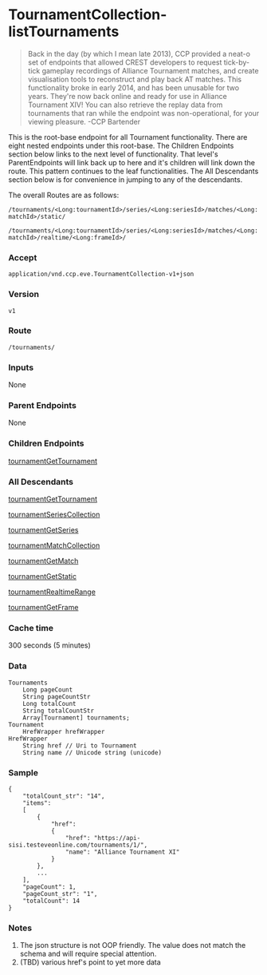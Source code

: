 # TournamentCollection-listTournaments
>Back in the day (by which I mean late 2013), CCP provided a neat-o set of endpoints that allowed CREST developers to request tick-by-tick gameplay recordings of Alliance Tournament matches, and create visualisation tools to reconstruct and play back AT matches. This functionality broke in early 2014, and has been unusable for two years. They're now back online and ready for use in Alliance Tournament XIV! You can also retrieve the replay data from tournaments that ran while the endpoint was non-operational, for your viewing pleasure.
-CCP Bartender  

This is the root-base endpoint for all Tournament functionality.  There are eight nested endpoints under this root-base.  The Children Endpoints section below links to the next level of functionality.  That level's ParentEndpoints will link back up to here and it's children will link down the route.  This pattern continues to the leaf functionalities.  The All Descendants section below is for convenience in jumping to any of the descendants.   

 The overall Routes are as follows:

`/tournaments/<Long:tournamentId>/series/<Long:seriesId>/matches/<Long:matchId>/static/`

`/tournaments/<Long:tournamentId>/series/<Long:seriesId>/matches/<Long:matchId>/realtime/<Long:frameId>/`

### Accept
`application/vnd.ccp.eve.TournamentCollection-v1+json`

### Version
`v1`

### Route
`/tournaments/`

### Inputs
None

### Parent Endpoints
None

### Children Endpoints
[tournamentGetTournament](tournamentGetTournament.md)

### All Descendants
[tournamentGetTournament](tournamentGetTournament.md)

[tournamentSeriesCollection](tournamentSeriesCollection.md)

[tournamentGetSeries](tournamentGetSeries.md)

[tournamentMatchCollection](tournamentMatchCollection.md)

[tournamentGetMatch](tournamentGetMatch.md)

[tournamentGetStatic](tournamentGetStatic.md)

[tournamentRealtimeRange](tournamentRealtimeRange.md)

[tournamentGetFrame](tournamentGetFrame.md)
 

### Cache time

300 seconds (5 minutes)

### Data
    Tournaments
        Long pageCount
        String pageCountStr
        Long totalCount
        String totalCountStr
        Array[Tournament] tournaments; 
    Tournament
        HrefWrapper hrefWrapper
    HrefWrapper 
        String href // Uri to Tournament
        String name // Unicode string (unicode)
        
### Sample

    {
    	"totalCount_str": "14", 
	    "items": 
	    [
		    {
			    "href": 
    			{
	    			"href": "https://api-sisi.testeveonline.com/tournaments/1/", 
		    		"name": "Alliance Tournament XI"
			    }
    		}, 
	    	...
    	], 
    	"pageCount": 1, 
	    "pageCount_str": "1", 
    	"totalCount": 14
    }
        		
### Notes
1. The json structure is not OOP friendly.  The value does not match the schema and will require special attention.
2. (TBD) various href's point to yet more data
  

